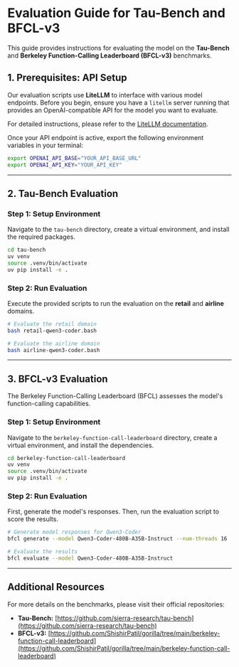 # Evaluation Guide for Tau-Bench and BFCL-v3

This guide provides instructions for evaluating the model on the **Tau-Bench** and **Berkeley Function-Calling Leaderboard (BFCL-v3)** benchmarks.

## 1\. Prerequisites: API Setup

Our evaluation scripts use **LiteLLM** to interface with various model endpoints. Before you begin, ensure you have a `litellm` server running that provides an OpenAI-compatible API for the model you want to evaluate.

For detailed instructions, please refer to the [LiteLLM documentation](https://docs.litellm.ai/docs/).

Once your API endpoint is active, export the following environment variables in your terminal:

```bash
export OPENAI_API_BASE="YOUR_API_BASE_URL"
export OPENAI_API_KEY="YOUR_API_KEY"
```

-----

## 2\. Tau-Bench Evaluation

### Step 1: Setup Environment

Navigate to the `tau-bench` directory, create a virtual environment, and install the required packages.

```bash
cd tau-bench
uv venv
source .venv/bin/activate
uv pip install -e .
```

### Step 2: Run Evaluation

Execute the provided scripts to run the evaluation on the **retail** and **airline** domains.

```bash
# Evaluate the retail domain
bash retail-qwen3-coder.bash

# Evaluate the airline domain
bash airline-qwen3-coder.bash
```

-----

## 3\. BFCL-v3 Evaluation

The Berkeley Function-Calling Leaderboard (BFCL) assesses the model's function-calling capabilities.

### Step 1: Setup Environment

Navigate to the `berkeley-function-call-leaderboard` directory, create a virtual environment, and install the dependencies.

```bash
cd berkeley-function-call-leaderboard
uv venv
source .venv/bin/activate
uv pip install -e .
```

### Step 2: Run Evaluation

First, generate the model's responses. Then, run the evaluation script to score the results.

```bash
# Generate model responses for Qwen3-Coder
bfcl generate --model Qwen3-Coder-480B-A35B-Instruct --num-threads 16

# Evaluate the results
bfcl evaluate --model Qwen3-Coder-480B-A35B-Instruct
```

-----

## Additional Resources

For more details on the benchmarks, please visit their official repositories:

  * **Tau-Bench:** [https://github.com/sierra-research/tau-bench](https://github.com/sierra-research/tau-bench)
  * **BFCL-v3:** [https://github.com/ShishirPatil/gorilla/tree/main/berkeley-function-call-leaderboard](https://github.com/ShishirPatil/gorilla/tree/main/berkeley-function-call-leaderboard)